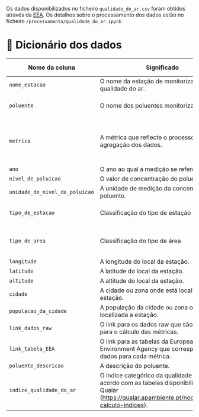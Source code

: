Os dados disponibilizados no ficheiro `qualidade_do_ar.csv` foram obtidos através da [EEA](https://discomap.eea.europa.eu/App/AirQualityStatistics/index.html?Country=Portugal). Os detalhes sobre o processamento dos dados estão no ficheiro `/processamento/qualidade_do_ar.ipynb`

# 📔 Dicionário dos dados

| Nome da coluna                 | Significado                                                                                                                                               | Possíveis valores                                             |
| ------------------------------ | --------------------------------------------------------------------------------------------------------------------------------------------------------- | ------------------------------------------------------------- |
| `nome_estacao`                 | O nome da estação de monitorização da qualidade do ar.                                                                                                    | Texto                                                         |
| `poluente`                     | O nome dos poluentes monitorizados.                                                                                                                       | Texto (NO2, SO2, PM10, PM2.5, O3)                             |
| `metrica`                      | A métrica que reflecte o processo de agregação dos dados.                                                                                                 | Texto (Média anual, Mínimo diário anual, Máximo diário anual) |
| `ano`                          | O ano ao qual a medição se refere.                                                                                                                        | Data (YYYY)                                                   |
| `nível_de_poluicao`            | O valor de concentração do poluente.                                                                                                                      | Decimal >= 0                                                  |
| `unidade_de_nivel_de_poluicao` | A unidade de medição da concentração do poluente.                                                                                                         | Texto (ug/m3)                                                 |
| `tipo_de_estacao`              | Classificação do tipo de estação                                                                                                                          | Texto (fundo, tráfego, industrial)                            |
| `tipo_de_area`                 | Classificação do tipo de área                                                                                                                             | Texto (urbano, suburbano, rural)                              |
| `longitude`                    | A longitude do local da estação.                                                                                                                          | Coordenadas                                                   |
| `latitude`                     | A latitude do local da estação.                                                                                                                           | Coordenadas                                                   |
| `altitude`                     | A altitude do local da estação.                                                                                                                           | Decimal >= 0                                                  |
| `cidade`                       | A cidade ou zona onde está localizada a estação.                                                                                                          | Texto                                                         |
| `populacao_da_cidade`          | A população da cidade ou zona onde está localizada a estação.                                                                                             | Inteiro >=0                                                   |
| `link_dados_raw`               | O link para os dados raw que são utilizados para o cálculo das métricas.                                                                                  | Link                                                          |
| `link_tabela_EEA`              | O link para as tabelas da European Environment Agency que correspondem aos dados para cada métrica.                                                       | Link                                                          |
| `poluente_descricao`           | A descrição do poluente.                                                                                                                                  | Texto                                                         |
| `indice_qualidade_do_ar`       | O índice categórico da qualidade do ar, de acordo com as tabelas disponibilizadas pela Qualar (https://qualar.apambiente.pt/node/metodo-calculo-indices). | Texto (Fraco, Médio, Bom, Muito Bom)                          |
